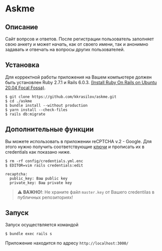 # Askme

## Описание

Сайт вопрсов и ответов. После регистрации пользователь заполняет свою анкету и может начать, как от своего имени, так и анонимно задавать и отвечать на вопросы других пользователей. 

## Установка

Для корректной работы приложения на Вашем компьютере должен быть установлен Ruby 2.7.1 и Rails 6.0.3. [(Install Ruby On Rails on
Ubuntu 20.04 Focal Fossa)](https://gorails.com/setup/ubuntu/20.04).

```
$ git clone https://github.com/kkrasilov/askme.git
$ cd ./askme
$ bundle install --without production
$ yarn install --check-files
$ rails db:migrate
```

## Дополнительные функции

Вы можете использовать в приложении reCPTCHA v.2 - Google. 
Для этого нужно получить соответствующие [ключи](https://www.google.com/recaptcha/about/) и прописать их в credentials как показано ниже.
```
$ rm -rf config/credentials.yml.enc
$ EDITOR=vim rails credentials:edit
```
```
recaptcha:
  public_key: Ваш public key
  private_key: Ваш private key
```
> :warning: **ВАЖНО!**: Не храните файл ```master.key``` от Вашего credentilas в публичных репозиториях!

## Запуск

Запуск осуществляется командой

```
$ bundle exec rails s
```
Приложение находится по адресу ```http://localhost:3000/```
